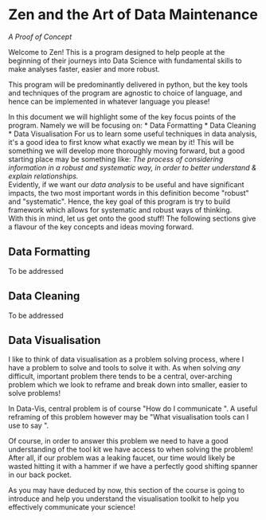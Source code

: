 # Zen and the Art of Data Maintenance
_A Proof of Concept_

Welcome to Zen! This is a program designed to help people at the beginning of their journeys into Data Science with fundamental skills to make analyses faster, easier and more robust.

This program will be predominantly delivered in python, but the key tools and techniques of the program are agnostic to choice of language, and hence can be implemented in whatever language you please!

In this document we will highlight some of the key focus points of the program. Namely we will be focusing on:
    * Data Formatting
    * Data Cleaning
    * Data Visualisation
For us to learn some useful techniques in data analysis, it's a good idea to first know what exactly we mean by it! This will be something we will develop more thoroughly moving forward, but a good starting place may be something like:
_The process of considering information in a robust and systematic way, in order to better understand & explain relationships._
<br>
Evidently, if we want our _data analysis_ to be useful and have significant impacts, the two most important words in this definition become "robust" and "systematic". Hence, the key goal of this program is try to build framework which allows for systematic and robust ways of thinking.
<br>
With this in mind, let us get onto the good stuff! The following sections give a flavour of the key concepts and ideas moving forward.
<br>
## Data Formatting
To be addressed
<br>
## Data Cleaning
To be addressed
<br>
## Data Visualisation
I like to think of data visualisation as a problem solving process, where I have a problem to solve and tools to solve it with. As when solving _any_ difficult, important problem there tends to be a central, over-arching problem which we look to reframe and break down into smaller, easier to solve problems!

In Data-Vis, central problem is of course "How do I communicate <insert cool fact here>". A useful reframing of this problem however may be "What visualisation tools can I use to say <cool fact>". 

Of course, in order to answer this problem we need to have a good understanding of the tool kit we have access to when solving the problem! After all, if our problem was a leaking faucet, our time would likely be wasted hitting it with a hammer if we have a perfectly good shifting spanner in our back pocket. 

As you may have deduced by now, this section of the course is going to introduce and help you understand the visualisation toolkit to help you effectively communicate your science!
